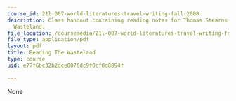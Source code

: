 ```yaml
---
course_id: 21l-007-world-literatures-travel-writing-fall-2008
description: Class handout containing reading notes for Thomas Stearns Eliot's The
  Wasteland.
file_location: /coursemedia/21l-007-world-literatures-travel-writing-fall-2008/e77f6bc32b2dce0076dc9f0cf0d8894f_thewasteland_4.pdf
file_type: application/pdf
layout: pdf
title: Reading The Wasteland
type: course
uid: e77f6bc32b2dce0076dc9f0cf0d8894f

---
```

None